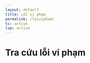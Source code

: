 ```yaml
---
layout: default
title: Lỗi vi phạm
permalink: /loivipham/
tc: active
lvp: active
---
```

<h1><b>Tra cứu lỗi vi phạm</b></h1>